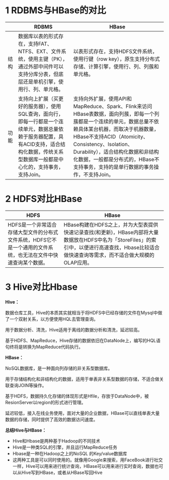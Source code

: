 # 1 RDBMS与HBase的对比
|  | RDBMS | HBase
| --- | --- | ---
| 结构 | 数据库以表的形式存在，支持FAT、NTFS、EXT、文件系统，使用主键（PK），通过外部中间件可以支持分库分表，但底层还是单机引擎，使用行、列、单元格。| 以表形式存在，支持HDFS文件系统，使用行键（row key），原生支持分布式存储、计算引擎，使用行、列、列蔟和单元格。
| 功能 | 支持向上扩展（买更好的服务器），使用SQL查询，面向行，即每一行都是一个连续单元，数据总量依赖于服务器配置，具有ACID支持，适合结构化数据，传统关系型数据库一般都是中心化的，支持事务，支持Join。 | 支持向外扩展，使用API和MapReduce、Spark、Flink来访问HBase表数据，面向列蔟，即每一个列蔟都是一个连续的单元，数据总量不依赖具体某台机器，而取决于机器数量，HBase不支持ACID（Atomicity、Consistency、Isolation、Durability），适合结构化数据和非结构化数据，一般都是分布式的，HBase不支持事务，支持的是单行数据的事务操作，不支持Join。

# 2 HDFS对比HBase
| HDFS | HBase
| --- | ---
| HDFS是一个非常适合存储大型文件的分布式文件系统，HDFS它不是一个通用的文件系统，也无法在文件中快速查询某个数据。 | HBase构建在HDFS之上，并为大型表提供快速记录查找(和更新)，HBase内部将大量数据放在HDFS中名为「StoreFiles」的索引中，以便进行高速查找，Hbase比较适合做快速查询等需求，而不适合做大规模的OLAP应用。

# 3 Hive对比Hbase
**Hive：**

数据仓库工具，Hive的本质其实就相当于将HDFS中已经存储的文件在Mysql中做了一个双射关系，以方便使用HQL去管理查询。

用于数据分析、清洗，Hive适用于离线的数据分析和清洗，延迟较高。

基于HDFS、MapReduce，Hive存储的数据依旧在DataNode上，编写的HQL语句终将是转换为MapReduce代码执行。

**HBase：**

NoSQL数据库，是一种面向列存储的非关系型数据库。

用于存储结构化和非结构化的数据，适用于单表非关系型数据的存储，不适合做关联查询JOIN等操作。

基于HDFS，数据持久化存储的体现形式是Hfile，存放于DataNode中，被ResionServer以region的形式进行管理。

延迟较低，接入在线业务使用，面对大量的企业数据，HBase可以直线单表大量数据的存储，同时提供了高效的数据访问速度。

**总结Hive与HBase：**
- Hive和Hbase是两种基于Hadoop的不同技术
- Hive是一种类SQL的引擎，并且运行MapReduce任务
- Hbase是一种在Hadoop之上的NoSQL 的Key/value数据库
- 这两种工具是可以同时使用的。就像用Google来搜索，用FaceBook进行社交一样，Hive可以用来进行统计查询，HBase可以用来进行实时查询，数据也可以从Hive写到HBase，或者从HBase写回Hive